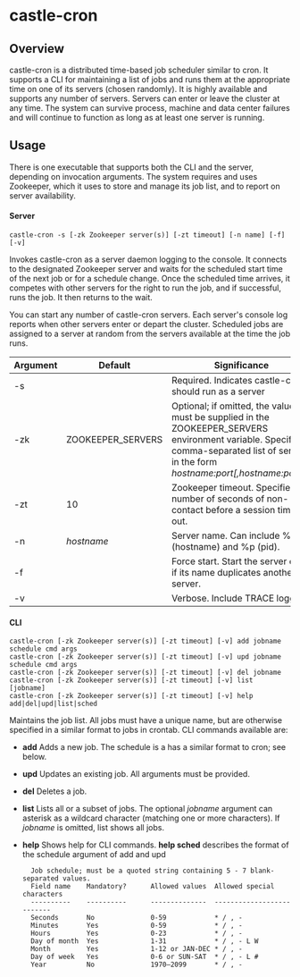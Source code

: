 # castle-cron

## Overview
castle-cron is a  distributed time-based job scheduler similar to cron.  It supports a CLI for maintaining a list of jobs and runs them at the appropriate time on one of its servers (chosen randomly).  It is highly available and supports any number of servers.  Servers can enter or leave the cluster at any time.  The system can survive process, machine and data center failures and will continue to function as long as at least one server is running.

## Usage
There is one executable that supports both the CLI and the server, depending on invocation arguments.  The system requires and uses Zookeeper, which it uses to store and manage its job list, and to report on server availability.

#### Server

    castle-cron -s [-zk Zookeeper server(s)] [-zt timeout] [-n name] [-f] [-v]

Invokes castle-cron as a server daemon logging to the console.  It connects to the designated Zookeeper server and waits for the scheduled start time of the next job or for a schedule change.  Once the scheduled time arrives, it competes with other servers for the right to run the job, and if successful, runs the job.  It then returns to the wait.

You can start any number of castle-cron servers.  Each server's console log reports when other servers enter or depart the cluster.  Scheduled jobs are assigned to a server at random from the servers available at the time the job runs.

Argument | Default | Significance
-------- | ------- | ------------
-s | | Required.  Indicates castle-cron should run as a server
-zk | ZOOKEEPER_SERVERS | Optional; if omitted, the value must be supplied in the ZOOKEEPER_SERVERS environment variable.  Specifies a comma-separated list of servers in the form *hostname:port[,hostname:port...]*
-zt | 10 | Zookeeper timeout.  Specifies the number of seconds of non-contact before a session times out.
-n | *hostname* | Server name.  Can include %h (hostname) and %p (pid).
-f | | Force start.  Start the server even if its name duplicates another server.
-v | | Verbose.  Include TRACE logging.

#### CLI
    castle-cron [-zk Zookeeper server(s)] [-zt timeout] [-v] add jobname schedule cmd args
    castle-cron [-zk Zookeeper server(s)] [-zt timeout] [-v] upd jobname schedule cmd args
    castle-cron [-zk Zookeeper server(s)] [-zt timeout] [-v] del jobname
    castle-cron [-zk Zookeeper server(s)] [-zt timeout] [-v] list [jobname]
    castle-cron [-zk Zookeeper server(s)] [-zt timeout] [-v] help add|del|upd|list|sched

Maintains the job list.  All jobs must have a unique name, but are otherwise specified in a similar format to jobs in crontab.  CLI commands available are:

* **add** Adds a new job.  The schedule is a has a similar format to cron; see below.
* **upd** Updates an existing job.  All arguments must be provided.
* **del** Deletes a job.
* **list** Lists all or a subset of jobs. The optional *jobname* argument can asterisk as a wildcard character (matching one or more characters).  If *jobname* is omitted, list shows all jobs.
* **help** Shows help for CLI commands.  **help sched** describes the format of the schedule argument of add and upd

        Job schedule; must be a quoted string containing 5 - 7 blank-separated values.
        Field name    Mandatory?      Allowed values  Allowed special characters
        ----------    ----------      --------------  --------------------------
        Seconds       No              0-59            * / , -
        Minutes       Yes             0-59            * / , -
        Hours         Yes             0-23            * / , -
        Day of month  Yes             1-31            * / , - L W
        Month         Yes             1-12 or JAN-DEC * / , -
        Day of week   Yes             0-6 or SUN-SAT  * / , - L #
        Year          No              1970–2099       * / , -
